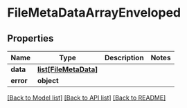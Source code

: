 # FileMetaDataArrayEnveloped

## Properties
Name | Type | Description | Notes
------------ | ------------- | ------------- | -------------
**data** | [**list[FileMetaData]**](FileMetaData.md) |  |
**error** | **object** |  |

[[Back to Model list]](../README.md#documentation-for-models) [[Back to API list]](../README.md#documentation-for-api-endpoints) [[Back to README]](../README.md)
